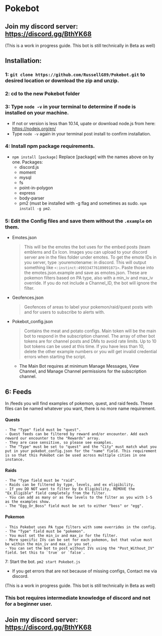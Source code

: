 # Pokebot

## Join my discord server: https://discord.gg/BthYK68

(This is a work in progress guide. This bot is still technically in Beta as well)

## Installation:
### 1: `git clone https://github.com/RussellG89/Pokebot.git` to desired location or download the zip and unzip.

### 2: cd to the new Pokebot folder

### 3: Type `node -v` in your terminal to determine if node is installed on your machine.
  - If not or version is less than 10.14, upate or download node.js from here: https://nodejs.org/en/
  - Type `node -v` again in your terminal post install to confirm installation.
  
### 4: Install npm package requirements.
  - `npm install [package]` Replace [package] with the names above on by one.
    Packages: 
    - discord.js
    - moment
    - mysql
    - fs
    - point-in-polygon
    - express
    - body-parser
    - pm2 (must be installed with -g flag and sometimes as sudo. `npm install -g pm2`.
    
### 5: Edit the Config files and save them without the `.example` on them.
  - Emotes.json
      > This will be the emotes the bot uses for the embed posts (team emblems and Ex Icon. Images you can upload to your discord server are in the files folder under emotes. To get the emote IDs in you server, type \:youremotename: in discord. This will output something like `<:instinct:499334776189091871>`. Paste those into the emotes.json.example and save as emotes.json.
      > These are pokemon filters based on PA type, also with a min_iv and max_iv override. If you do not include a Channel_ID, the bot will ignore the filter. 
  - Geofences.json
      > Geofences of areas to label your pokemon/raid/quest posts with and for users to subscribe to alerts with.
  - Pokebot_config.json
      > Contains the meat and potato configs. Main token will be the main bot to respond in the subscription channel. The array of other bot tokens are for channel posts and DMs to avoid rate limits. Up to 10 bot tokens can be used at this time. If you have less than 10, delete the other example numbers or you will get invalid credential errors when starting the script.
      - The Main Bot requires at minimum Manage Messages, View Channel, and Manage Channel permissions for the subscription channel.
  
## 6: Feeds
  In /feeds you will find examples of pokemon, quest, and raid feeds. These files can be named whatever you want, there is no more name requirement.
  #### Quests
    - The "Type" field must be "quest".
    - Quest feeds can be filtered by reward and/or encounter. Add each reward our encounter to the "Rewards" array.
    - They are case sensitive, so please see examples. 
    - The "Type" must be set to "quest" and the "City" must match what you put in your pokebot_config.json for the "name" field. This requirement is so that this Pokebot can be used across multiple cities in one instance.
    
  #### Raids
    - The "Type field must be "raid".
    - Raids can be filtered by type, levels, and ex eligibility. 
    - If you DO NOT want to filter by Ex Eligibility, REMOVE the "Ex_Eligible" field completely from the filter. 
    - You can add as many or as few levels to the filter as you with 1-5 as the examples show. 
    - The "Egg_Or_Boss" field must be set to either "boss" or "egg".
  
  #### Pokemon
    - This Pokebot uses PA type filters with some overrides in the config.
    - The "Type" field must be "pokemon".
    - You must set the min_iv and max_iv for the filter. 
    - More specific IVs can be set for each pokemon, but that value must be within the min_iv and max_iv you set.
    - You can set the bot to post without IVs using the "Post_Without_IV" field. Set this to `true` or `false`.

7: Start the bot. `pm2 start Pokebot.js`
  - If you get errors that are not because of missing configs, Contact me via discord. 

(This is a work in progress guide. This bot is still technically in Beta as well)

### This bot requires intermediate knowledge of discord and not for a beginner user. 
## Join my discord server: https://discord.gg/BthYK68



  
